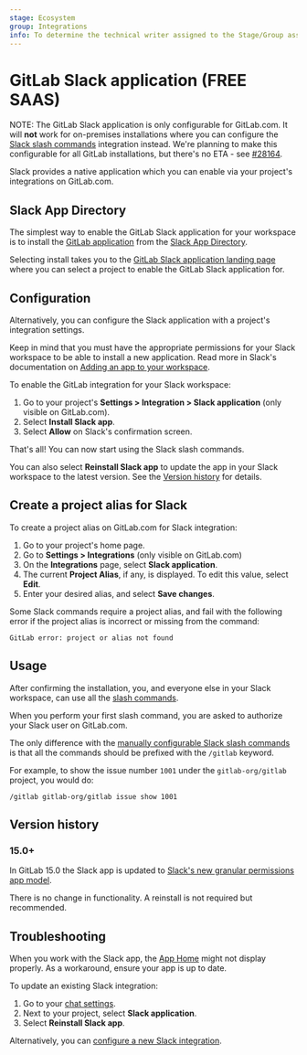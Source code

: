 ```yaml
---
stage: Ecosystem
group: Integrations
info: To determine the technical writer assigned to the Stage/Group associated with this page, see https://about.gitlab.com/handbook/product/ux/technical-writing/#assignments
---
```


# GitLab Slack application **(FREE SAAS)**

NOTE:
The GitLab Slack application is only configurable for GitLab.com. It will **not**
work for on-premises installations where you can configure the
[Slack slash commands](slack_slash_commands.md) integration instead. We're planning
to make this configurable for all GitLab installations, but there's
no ETA - see [#28164](https://gitlab.com/gitlab-org/gitlab/-/issues/28164).

Slack provides a native application which you can enable via your project's
integrations on GitLab.com.

## Slack App Directory

The simplest way to enable the GitLab Slack application for your workspace is to
install the [GitLab application](https://slack-platform.slack.com/apps/A676ADMV5-gitlab) from
the [Slack App Directory](https://slack.com/apps).

Selecting install takes you to the [GitLab Slack application landing page](https://gitlab.com/-/profile/slack/edit)
where you can select a project to enable the GitLab Slack application for.

## Configuration

Alternatively, you can configure the Slack application with a project's
integration settings.

Keep in mind that you must have the appropriate permissions for your Slack
workspace to be able to install a new application. Read more in Slack's
documentation on [Adding an app to your workspace](https://slack.com/help/articles/202035138-Add-apps-to-your-Slack-workspace).

To enable the GitLab integration for your Slack workspace:

1. Go to your project's **Settings > Integration > Slack application** (only
   visible on GitLab.com).
1. Select **Install Slack app**.
1. Select **Allow** on Slack's confirmation screen.

That's all! You can now start using the Slack slash commands.

You can also select **Reinstall Slack app** to update the app in your Slack workspace
to the latest version. See the [Version history](#version-history) for details.

## Create a project alias for Slack

To create a project alias on GitLab.com for Slack integration:

1. Go to your project's home page.
1. Go to **Settings > Integrations** (only visible on GitLab.com)
1. On the **Integrations** page, select **Slack application**.
1. The current **Project Alias**, if any, is displayed. To edit this value,
   select **Edit**.
1. Enter your desired alias, and select **Save changes**.

Some Slack commands require a project alias, and fail with the following error
if the project alias is incorrect or missing from the command:

```plaintext
GitLab error: project or alias not found
```

## Usage

After confirming the installation, you, and everyone else in your Slack workspace,
can use all the [slash commands](../../../integration/slash_commands.md).

When you perform your first slash command, you are asked to authorize your
Slack user on GitLab.com.

The only difference with the [manually configurable Slack slash commands](slack_slash_commands.md)
is that all the commands should be prefixed with the `/gitlab` keyword.

For example, to show the issue number `1001` under the `gitlab-org/gitlab`
project, you would do:

```plaintext
/gitlab gitlab-org/gitlab issue show 1001
```

## Version history

### 15.0+

In GitLab 15.0 the Slack app is updated to [Slack's new granular permissions app model](https://medium.com/slack-developer-blog/more-precision-less-restrictions-a3550006f9c3).

There is no change in functionality. A reinstall is not required but recommended.

## Troubleshooting

When you work with the Slack app, the
[App Home](https://api.slack.com/start/overview#app_home) might not display properly.
As a workaround, ensure your app is up to date.

To update an existing Slack integration:

1. Go to your [chat settings](https://gitlab.com/-/profile/chat_names).
1. Next to your project, select **Slack application**.
1. Select **Reinstall Slack app**.

Alternatively, you can [configure a new Slack integration](https://about.gitlab.com/solutions/slack/).
